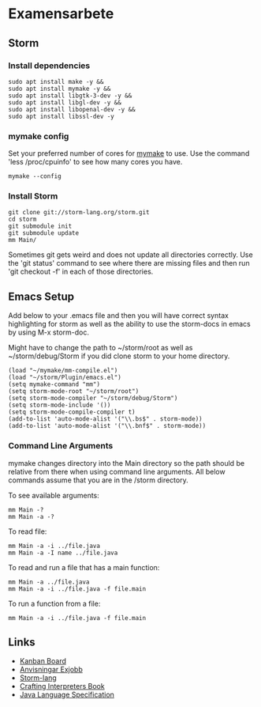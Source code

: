 # Examensarbete



## Storm
### Install dependencies
```
sudo apt install make -y && 
sudo apt install mymake -y &&
sudo apt install libgtk-3-dev -y &&
sudo apt install libgl-dev -y &&
sudo apt install libopenal-dev -y &&
sudo apt install libssl-dev -y
```

### mymake config
Set your preferred number of cores for [mymake](https://github.com/fstromback/mymake) to use. Use the command 'less /proc/cpuinfo' to see how many cores you have.
 
```
mymake --config
```

### Install Storm
```
git clone git://storm-lang.org/storm.git
cd storm
git submodule init
git submodule update
mm Main/
```
Sometimes git gets weird and does not update all directories correctly. Use the 'git status' command to see where there are missing files and then run 'git checkout -f' in each of those directories.

## Emacs Setup
Add below to your .emacs file and then you will have correct syntax highlighting for storm as well as the ability to use the storm-docs in emacs by using M-x storm-doc. 

Might have to change the path to ~/storm/root as well as ~/storm/debug/Storm if you did clone storm to your home directory.
```
(load "~/mymake/mm-compile.el")
(load "~/storm/Plugin/emacs.el")
(setq mymake-command "mm")
(setq storm-mode-root "~/storm/root")
(setq storm-mode-compiler "~/storm/debug/Storm")
(setq storm-mode-include '())
(setq storm-mode-compile-compiler t)
(add-to-list 'auto-mode-alist '("\\.bs$" . storm-mode))
(add-to-list 'auto-mode-alist '("\\.bnf$" . storm-mode))
```
### Command Line Arguments
mymake changes directory into the Main directory so the path should be relative from there when using command line arguments. All below commands assume that you are in the /storm directory.

To see available arguments:
```
mm Main -?
mm Main -a -?
```

To read file:
```
mm Main -a -i ../file.java
mm Main -a -I name ../file.java
```

To read and run a file that has a main function:
```
mm Main -a ../file.java
mm Main -a -i ../file.java -f file.main
```

To run a function from a file:
```
mm Main -a -i ../file.java -f file.main
```




## Links
- [Kanban Board](https://trello.com/b/moYnQ2o4/thesis)
- [Anvisningar Exjobb](https://www.ida.liu.se/edu/ugrad/thesis/templates/Exjobb_instruction_150313.pdf)
- [Storm-lang](https://storm-lang.org/)
- [Crafting Interpreters Book](http://craftinginterpreters.com/)
- [Java Language Specification](https://docs.oracle.com/javase/specs/jls/se20/jls20.pdf)
